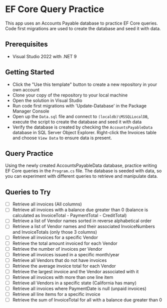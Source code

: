 # EF Core Query Practice
This app uses an Accounts Payable database to practice EF Core queries. Code
first migrations are used to create the database and seed it with data.

## Prerequisites
- Visual Studio 2022 with .NET 9

## Getting Started
- Click the "Use this template" button to create a new repository in your own account
- Clone your copy of the repository to your local machine
- Open the solution in Visual Studio
- Run code first migrations with 'Update-Database' in the Package Manager Console
- Open up the `Data.sql` file and connect to `(localdb)\MSSQLLocalDB`, execute
  the script to create the database and seed it with data
- Verify the database is created by checking the `AccountsPayableData` database
  in SQL Server Object Explorer. Right-click the Invoices table and choose `View Data` to
  ensure data is present.

## Query Practice
Using the newly created AccountsPayableData database, practice writing EF Core
queries in the `Program.cs` file. The database is seeded with data, so you can
experiment with different queries to retrieve and manipulate data.

## Queries to Try
- [ ] Retrieve all invoices (All columns)
- [ ] Retrieve all invoices with a balance due greater than 0 (balance is calculated as InvoiceTotal - PaymentTotal - CreditTotal)
- [ ] Retrieve a list of Vendor names sorted in reverse alphabetical order
- [ ] Retrieve a list of Vendor names and their associated InvoiceNumbers and InvoiceTotals (only those 3 columns)
- [ ] Retrieve all invoices for a specific Vendor
- [ ] Retrieve the total amount invoiced for each Vendor
- [ ] Retrieve the number of invoices per Vendor
- [ ] Retrieve all invoices issued in a specific month/year
- [ ] Retrieve all Vendors that do not have invoices
- [ ] Retrieve the average invoice total for each Vendor
- [ ] Retrieve the largest invoice and the Vendor associated with it
- [ ] Retrieve all invoices with more than one line item
- [ ] Retrieve all Vendors in a specific state (California has many)
- [ ] Retrieve all invoices where PaymentDate is null (unpaid invoices)
- [ ] Retrieve all line items for a specific invoice
- [ ] Retrieve the sum of InvoiceTotal for all with a balance due greater than 0